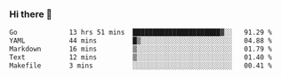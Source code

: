 ### Hi there 👋

<!--
**yeya24/yeya24** is a ✨ _special_ ✨ repository because its `README.md` (this file) appears on your GitHub profile.

Here are some ideas to get you started:

- 🔭 I’m currently working on ...
- 🌱 I’m currently learning ...
- 👯 I’m looking to collaborate on ...
- 🤔 I’m looking for help with ...
- 💬 Ask me about ...
- 📫 How to reach me: ...
- 😄 Pronouns: ...
- ⚡ Fun fact: ...
-->

<!--START_SECTION:waka-->

```txt
Go             13 hrs 51 mins  ██████████████████████▓░░   91.29 %
YAML           44 mins         █▒░░░░░░░░░░░░░░░░░░░░░░░   04.88 %
Markdown       16 mins         ▒░░░░░░░░░░░░░░░░░░░░░░░░   01.79 %
Text           12 mins         ▒░░░░░░░░░░░░░░░░░░░░░░░░   01.40 %
Makefile       3 mins          ░░░░░░░░░░░░░░░░░░░░░░░░░   00.41 %
```

<!--END_SECTION:waka-->
